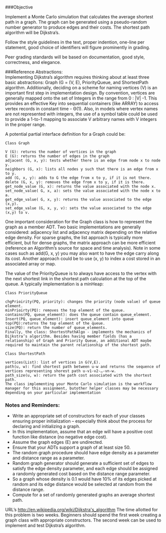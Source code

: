 ###Objective

Implement a Monte Carlo simulation that calculates the average shortest path in a graph. The graph can be generated using a pseudo-random number generator to produce edges and their costs. The shortest path algorithm will be Dijkstra’s. 

Follow the style guidelines in the text, proper indention, one-line per statement, good choice of identifiers will figure prominently in grading. 

Peer grading standards will be based on documentation, good style, correctness, and elegance. 

###Reference Abstractions:  
Implementing Dijkstra’s algorithm requires thinking about at least three basic abstractions: Graph (G = (V, E), PriorityQueue, and ShortestPath algorithm.  Additionally, deciding on a scheme for naming vertices (V) is an important first step in implementation design. By convention, vertices are generally mapped onto the set of Integers in the range from 0 : |V| -1.  This provides an effective Key into sequential containers (like ARRAY) to access vertex records in constant time - Θ(1). Also, in models where vertex names are not represented with integers, the use of a symbol table could be used to provide a 1-to-1 mapping to associate V arbitrary names with V integers in the proper range.

A potential partial interface definition for a Graph could be:

	Class Graph
		
	V (G): returns the number of vertices in the graph
	E (G): returns the number of edges in the graph
	adjacent (G, x, y): tests whether there is an edge from node x to node y.
	neighbors (G, x): lists all nodes y such that there is an edge from x to y.
	add (G, x, y): adds to G the edge from x to y, if it is not there.
	delete (G, x, y): removes the edge from x to y, if it is there.
	get_node_value (G, x): returns the value associated with the node x.
	set_node_value( G, x, a): sets the value associated with the node x to a.
	get_edge_value( G, x, y): returns the value associated to the edge (x,y).
	set_edge_value (G, x, y, v): sets the value associated to the edge (x,y) to v.
One important consideration for the Graph class is how to represent the graph as a member ADT. Two basic implementations are generally considered: adjacency list and adjacency matrix depending on the relative edge density. For sparse graphs, the list approach is typically more efficient, but for dense graphs, the matrix approach can be more efficient (reference an Algorithm’s source for space and time analysis). Note in some cases such as add(G, x, y) you may also want to have the edge carry along its cost. Another approach could be to use (x, y) to index a cost stored in an associated array or map.

The value of the PriorityQueue is to always have access to the vertex with the next shortest link in the shortest path calculation at the top of the queue. A typically implementation is a minHeap:

	Class PriorityQueue
	
	chgPrioirity(PQ, priority): changes the priority (node value) of queue element.
	minPrioirty(PQ): removes the top element of the queue.
	contains(PQ, queue_element): does the queue contain queue_element.
	Insert(PQ, queue_element): insert queue_element into queue
	top(PQ):returns the top element of the queue.
	size(PQ): return the number of queue_elements.
	Finally, the class: ShortestPathAlgo - implements the mechanics of Dijkstra’s algorithm. Besides having member fields (has a relationship) of Graph and Priority Queue, an additional ADT maybe required to maintain the parent relationship of the shortest path.

	Class ShortestPath
	
	vertices(List): list of vertices in G(V,E).
	path(u, w): find shortest path between u-w and returns the sequence of vertices representing shorest path u-v1-v2-…-vn-w.
	path_size(u, w): return the path cost associated with the shortest path.
	The class implementing your Monte Carlo simulation is the workflow manager for this assignment, butother helper classes may be necessary depending on your particular implementation

### Notes and Reminders:

+ Write an appropriate set of constructors for each of your classes ensuring proper initialization – especially think about the process for declaring and initializing a graph. 
+ In this implementation, assume that an edge will have a positive cost function like distance (no negative edge cost). 
+ Assume the graph edges (E)  are undirected.
+ Ensure that your ADTs support a graph of at least size 50.
+ The random graph procedure should have edge density as a parameter and distance range as a parameter.
+ Random graph generator should generate a sufficient set of edges to satisfy the edge density parameter, and each edge should be assigned a randomly generated cost based on the distance range parameter.
+ So a graph whose density is 0.1 would have 10% of its edges picked at random and its edge distance would be selected at random from the distance range. 
+ Compute for a set of randomly generated graphs an average shortest path.


URL’s
http://en.wikipedia.org/wiki/Dijkstra's_algorithm
The time allotted for this problem is two weeks. Beginners should spend the first week creating a graph class with appropriate constructors. The second week can be used to implement and test Dijkstra’s algorithm.